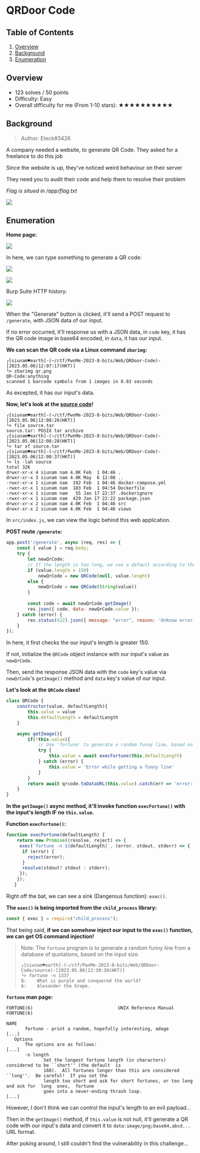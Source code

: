 # QRDoor Code

## Table of Contents

1. [Overview](#overview)
2. [Background](#background)
3. [Enumeration](#enumeration)

## Overview

- 123 solves / 50 points
- Difficulty: Easy
- Overall difficulty for me (From 1-10 stars): ★★★★★★★★★★

## Background

> Author: Eteck#3426

A company needed a website, to generate QR Code. They asked for a freelance to do this job

Since the website is up, they've noticed weird behaviour on their server

They need you to audit their code and help them to resolve their problem

_Flag is situed in /app/flag.txt_

![](https://raw.githubusercontent.com/siunam321/CTF-Writeups/main/PwnMe-2023-8-bits/images/Pasted%20image%2020230506120108.png)

## Enumeration

**Home page:**

![](https://raw.githubusercontent.com/siunam321/CTF-Writeups/main/PwnMe-2023-8-bits/images/Pasted%20image%2020230506120211.png)

In here, we can type something to generate a QR code:

![](https://raw.githubusercontent.com/siunam321/CTF-Writeups/main/PwnMe-2023-8-bits/images/Pasted%20image%2020230506120354.png)

![](https://raw.githubusercontent.com/siunam321/CTF-Writeups/main/PwnMe-2023-8-bits/images/Pasted%20image%2020230506120402.png)

Burp Suite HTTP history:

![](https://raw.githubusercontent.com/siunam321/CTF-Writeups/main/PwnMe-2023-8-bits/images/Pasted%20image%2020230506120422.png)

When the "Generate" button is clicked, it'll send a POST request to `/generate`, with JSON data of our input.

If no error occurred, it'll response us with a JSON data, in `code` key, it has the QR code image in base64 encoded, in `data`, it has our input.

**We can scan the QR code via a Linux command `zbarimg`:**
```shell
┌[siunam♥earth]-(~/ctf/PwnMe-2023-8-bits/Web/QRDoor-Code)-[2023.05.06|12:07:17(HKT)]
└> zbarimg qr.png
QR-Code:anything
scanned 1 barcode symbols from 1 images in 0.03 seconds
```

As excepted, it has our input's data.

**Now, let's look at the [source code](https://github.com/siunam321/CTF-Writeups/blob/main/PwnMe-2023-8-bits/Web/QRDoor-Code/source.tar)!**
```shell
┌[siunam♥earth]-(~/ctf/PwnMe-2023-8-bits/Web/QRDoor-Code)-[2023.05.06|12:08:26(HKT)]
└> file source.tar 
source.tar: POSIX tar archive
┌[siunam♥earth]-(~/ctf/PwnMe-2023-8-bits/Web/QRDoor-Code)-[2023.05.06|12:08:28(HKT)]
└> tar xf source.tar                                                                                 
┌[siunam♥earth]-(~/ctf/PwnMe-2023-8-bits/Web/QRDoor-Code)-[2023.05.06|12:08:37(HKT)]
└> ls -lah source             
total 32K
drwxr-xr-x 4 siunam nam 4.0K Feb  1 04:46 .
drwxr-xr-x 3 siunam nam 4.0K May  6 12:08 ..
-rwxr-xr-x 1 siunam nam  192 Feb  1 04:46 docker-compose.yml
-rwxr-xr-x 1 siunam nam  183 Feb  1 04:54 Dockerfile
-rwxr-xr-x 1 siunam nam   55 Jan 17 22:37 .dockerignore
-rwxr-xr-x 1 siunam nam  429 Jan 17 22:22 package.json
drwxr-xr-x 2 siunam nam 4.0K Feb  1 04:46 src
drwxr-xr-x 2 siunam nam 4.0K Feb  1 04:46 views
```

In `src/index.js`, we can view the logic behind this web application.

**POST route `/generate`:**
```js
app.post('/generate', async (req, res) => {
    const { value } = req.body;
    try {
        let newQrCode;
        // If the length is too long, we use a default according to the length
        if (value.length > 150)
            newQrCode = new QRCode(null, value.lenght)
        else {
            newQrCode = new QRCode(String(value))
        }
        
        const code = await newQrCode.getImage()
        res.json({ code, data: newQrCode.value });
    } catch (error) {
        res.status(422).json({ message: "error", reason: 'Unknow error' });
    }
});
```

In here, it first checks the our input's length is greater 150.

If not, initialize the `QRCode` object instance with our input's value as `newQrCode`.

Then, send the response JSON data with the `code` key's value via `newQrCode`'s `getImage()` method and `data` key's value of our input.

**Let's look at the `QRCode` class!**
```js
class QRCode {
    constructor(value, defaultLength){
        this.value = value
        this.defaultLength = defaultLength
    }

    async getImage(){
        if(!this.value){
            // Use 'fortune' to generate a random funny line, based on the input size
            try {
                this.value = await execFortune(this.defaultLength)
            } catch (error) {
                this.value = 'Error while getting a funny line'
            }
        }
        return await qrcode.toDataURL(this.value).catch(err => 'error:(')
    }
}
```

**In the `getImage()` async method, it'll invoke function `execFortune()` with the input's length IF no `this.value`.** 

**Function `execFortune()`:**
```js
function execFortune(defaultLength) {
    return new Promise((resolve, reject) => {
     exec(`fortune -n ${defaultLength}`, (error, stdout, stderr) => {
      if (error) {
        reject(error);
      }
      resolve(stdout? stdout : stderr);
     });
    });
   }
```

Right off the bat, we can see a sink (Dangerous function): `exec()`.

**The `exec()` is being imported from the `child_process` library:**
```js
const { exec } = require("child_process");
```

That being said, **if we can somehow inject our input to the `exec()` function, we can get OS command injection!**

> Note: The `fortune` program is to generate a random funny line from a database of quotations, based on the input size.
>   
> ```
> ┌[siunam♥earth]-(~/ctf/PwnMe-2023-8-bits/Web/QRDoor-Code/source)-[2023.05.06|12:30:38(HKT)]
> └> fortune -n 1337 
> Q:	What is purple and conquered the world?
> A:	Alexander the Grape.
> ```

**`fortune` man page:**
```shell
FORTUNE(6)                                UNIX Reference Manual                               FORTUNE(6)

NAME
       fortune - print a random, hopefully interesting, adage
[...]
   Options
       The options are as follows:
[...]
       -n length
              Set the longest fortune length (in characters) considered to be ``short'' (the default  is
              160).  All fortunes longer than this are considered ``long''.  Be careful!  If you set the
              length too short and ask for short fortunes, or too long and ask for  long  ones,  fortune
              goes into a never-ending thrash loop.
[...]
```

However, I don't think we can control the input's length to an evil payload...

Then in the `getImage()` method, if `this.value` is not null, it'll generate a QR code with our input's data and convert it to `data:image/png;base64,abcd...` URL format.

After poking around, I still couldn't find the vulnerability in this challenge...